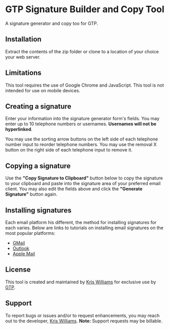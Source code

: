# GTP Signature Builder and Copy Tool
A signature generator and copy too for GTP.

## Installation
Extract the contents of the zip folder or clone to a location of your choice your web server.

## Limitations
This tool requires the use of Google Chrome and JavaScript. This tool is not intended for use on mobile devices.

## Creating a signature
Enter your information into the signature generator form's fields. You may enter up to 10 telephone numbers or usernames. **Usernames will not be hyperlinked**.

You may use the sorting arrow buttons on the left side of each telephone number input to reorder telephone numbers. You may use the removal X button on the right side of each telephone input to remove it.

## Copying a signature
Use the **"Copy Signature to Clipboard"** button below to copy the signature to your clipboard and paste into the signature area of your preferred email client. You may also edit the fields above and click the **"Generate Signature"** button again.

## Installing signatures
Each email platform his different, the method for installing signatures for each varies. Below are links to tutorials on installing email signatures on the most popular platforms:
- [GMail](https://support.google.com/mail/answer/8395?co=GENIE.Platform%3DDesktop&hl=en)
- [Outlook](https://support.office.com/en-us/article/change-an-email-signature-86597769-e4df-4320-b219-39d6e1a9e87b)
- [Apple Mail](https://support.apple.com/guide/mail/create-and-use-email-signatures-mail11943/mac)

## License
This tool is created and maintained by [Kris Williams](https://kwilliams.me) for exclusive use by [GTP](http://gtpprepaid.com/).

## Support
To report bugs or issues and/or to request enhancements, you may reach out to the developer, [Kris Williams](mailto:email@kwilliams.me). **Note:** Support requests may be billable.
